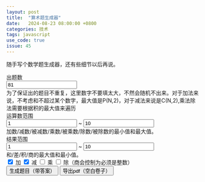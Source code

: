 ```yaml
---
layout: post
title:  "算术题生成器"
date:   2024-08-23 08:00:00 +0800
categories: 技术
tags: javascript
use_code: true
issue: 45
---
```

<style>
.box {
    width: 33.33%;
    padding: 20px;
    box-sizing: border-box;
}
</style>

随手写个数学题生成器，还有些细节以后再说。

<div>
    <div class="form-group">
        <label for="input_problem_count" class="col-sm-2 control-label">出题数</label>
        <div class="input-group col-sm-10">
            <input id="input_problem_count" type="number" value="81" step="1" min="1" class="form-control">
        </div>
        <div class="alert alert-warning" role="alert">为了保证出的题目不重复，这里数字不要填太大，不然会随机不出来。对于加法来说，不考虑和不超过某个数字，最大值是P(N,2)，对于减法来说是C(N,2),乘法除法需要根据积的最大值来遍历</div>
    </div>
    <div class="form-group">
        <label class="col-sm-2 control-label">运算数范围</label>
        <div class="input-group col-sm-10">
            <input id="input_min_int" type="number" value="1" step="1" class="form-control">
            <span class="input-group-addon">~</span>
            <input id="input_max_int" type="number" value="10" step="1" class="form-control">
        </div>
        <div class="alert alert-warning" role="alert">加数/减数/被减数/乘数/被乘数/除数/被除数的最小值和最大值。</div>
    </div>
    <div class="form-group">
        <label class="col-sm-2 control-label">结果范围</label>
        <div class="input-group col-sm-10">
            <input id="input_min_result" type="number" value="1" step="1" class="form-control">
            <span class="input-group-addon">~</span>
            <input id="input_max_result" type="number" value="10" step="1" class="form-control">
        </div>
        <div class="alert alert-warning" role="alert">和/差/积/商的最大值和最小值。</div>
      </div>
      <div class="text-center">
        <input id="check_plus" type="checkbox" checked> 加  
        <input id="check_minus" type="checkbox" checked> 减  
        <input id="check_times" type="checkbox"> 乘  
        <input id="check_divide" type="checkbox" > 除（商会控制为必须是整数）  
      </div>
  </div>
  <div class="text-center">
<button class="btn btn-default" id="generate" onclick="generate();">生成题目（带答案）</button>
<button class="btn btn-default" id="pdf" onclick="topdf();">导出pdf（空白卷子）</button>
</div>

<div style="display: flex;">
<div class="box" id="problems_1"></div>
<div class="box" id="problems_2"></div>
<div class="box" id="problems_3"></div>
</div>

<script src="https://cdnjs.cloudflare.com/ajax/libs/jspdf/2.5.1/jspdf.umd.min.js"></script>
<script type="text/javascript">
    var problems = [];
    function random_int(min, max) {
        return Math.floor(Math.random() * (max - min + 1)) + Number(min);
    }
    function createPaper(min_int, max_int, min_answer, max_answer, count, operators) {
        var problems = [];
        for (var i = count - 1; i >= 0;) {
            var number_A = random_int(min_int, max_int);
            var number_B = random_int(min_int, max_int);
            var operator = operators[Math.floor(Math.random() * operators.length)];
            //console.log(number_A,operator,number_B);
            var flag = false;
            for (var j = problems.length - 1; j >= 0; j--) {
                if (problems[j][0] == number_A && problems[j][1] == operator && problems[j][2] == number_B) {
                    //console.log("重复题目");
                    flag = true;
                    break;
                }
            }
            if (flag) {
                continue;
            }

            var result = eval(number_A + operator + "(" + number_B + ")")
            if (result >= min_answer && result <= max_answer && Number.isInteger(result)) {
                problems.push([number_A,operator,number_B,result])
                i--;
            }
        }
        return problems;
    }
    function generate() {
        var count = document.getElementById("input_problem_count").value;
        var max_int = document.getElementById("input_max_int").value;
        var min_int = document.getElementById("input_min_int").value;
        var max_result = document.getElementById("input_max_result").value;
        var min_result = document.getElementById("input_min_result").value;
        var operator = [];
        if (document.getElementById("check_plus").checked) {
            operator.push("+")
        }
        if (document.getElementById("check_minus").checked) {
            operator.push("-")
        }
        if (document.getElementById("check_times").checked) {
            operator.push("*")
        }
        if (document.getElementById("check_divide").checked) {
            operator.push("/")
        }
        if (operator.length ==0) {
            alert("必须选择一种运算")
            return;
        }
        problems = createPaper(min_int, max_int, min_result, max_result, count,operator)
        printToDiv(problems)
    }

    function topdf() {
        if(problems.length>0)
        {
        saveToPdf(problems)
    }
    }
    function printToDiv(problems) {
        let myDiv1 = document.getElementById("problems_1");
        let myDiv2 = document.getElementById("problems_2");
        let myDiv3 = document.getElementById("problems_3");
        myDiv1.innerHTML = '';
        myDiv2.innerHTML = '';
        myDiv3.innerHTML = '';
        let div_list=[myDiv1,myDiv2,myDiv3];
        let div_flag = 0;
        for (var pro_index = 0; pro_index < problems.length ; pro_index++) {
            var operator = problems[pro_index][1];
            if (operator == "*") {
                operator = "×"
            }
            if (operator == "/") {
                operator = "÷"
            }
            let newText = document.createTextNode((problems[pro_index][0]>=0?"":" ( ") + problems[pro_index][0] + (problems[pro_index][0]>=0?" ":" ) ") + operator + (problems[pro_index][2]>=0?" ":" ( ") +problems[pro_index][2] + (problems[pro_index][2]>=0?" = ":" ) = ") + problems[pro_index][3]);

            div_list[div_flag].appendChild(newText);
            div_list[div_flag].appendChild(document.createElement("br"));
            div_flag +=1;
            if (div_flag == 3) {
                div_flag = 0;
            }
        }
    }
    function saveToPdf(problems) {
        var page_count = 0;
        doc = new jspdf.jsPDF()
        y = 0;
        x = 10;

        for (var pro_index = 0; pro_index < problems.length ; pro_index++) {
            if (pro_index != 0 && pro_index%81 == 0) {
                page_count+=1;
                doc.addPage();
                y=0;
                x=10
            }

            var operator = problems[pro_index][1];
            if (operator == "*") {
                operator = "×"
            }
            if (operator == "/") {
                operator = "÷"
            }
            doc.text((problems[pro_index][0]>=0?"":" ( ") + problems[pro_index][0] + (problems[pro_index][0]>=0?" ":" ) ") +operator + (problems[pro_index][2]>=0?" ":" ( ") +problems[pro_index][2] + (problems[pro_index][2]>=0?" = ":" ) = "),x + 10,20+10*y)
            x+=70;
            if (x >150) {
                x =10;
                y +=1
            }
        }
        doc.save("problems.pdf")
    }
</script>
